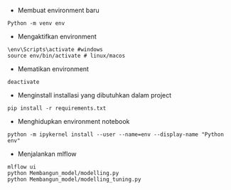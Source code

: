 - Membuat environment baru
```
Python -m venv env
```

- Mengaktifkan environment
```
\env\Scripts\activate #windows
source env/bin/activate # linux/macos
```
- Mematikan environment
```
deactivate
```

- Menginstall installasi yang dibutuhkan dalam project
```
pip install -r requirements.txt
```

- Menghidupkan environment notebook
```
python -m ipykernel install --user --name=env --display-name "Python env"
```

- Menjalankan mlflow
```
mlflow ui
python Membangun_model/modelling.py
python Membangun_model/modelling_tuning.py
```


